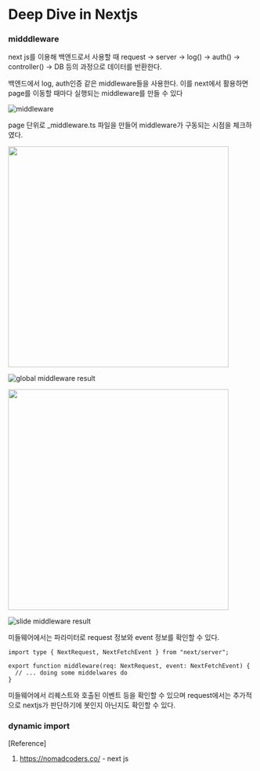 # Deep Dive in Nextjs

### midddleware

next js를 이용해 백엔드로서 사용할 때
request -> server -> log() -> auth() -> controller() -> DB
등의 과정으로 데이터를 반환한다.

백엔드에서 log, auth인증 같은 middleware들을 사용한다.
이를 next에서 활용하면 page를 이동할 때마다 실행되는 middleware를 만들 수 있다

![middleware](https://eumericano.s3.ap-northeast-2.amazonaws.com/dev/middleware.png "middleware")

page 단위로 \_middleware.ts 파일을 만들어 middleware가 구동되는 시점을 체크하였다.

<img src="https://eumericano.s3.ap-northeast-2.amazonaws.com/dev/home.png" height="450" />

![global middleware result](https://eumericano.s3.ap-northeast-2.amazonaws.com/dev/home+result.png "global middleware result")

<img src="https://eumericano.s3.ap-northeast-2.amazonaws.com/dev/slide+page.png" height="450" />

![slide middleware result](https://eumericano.s3.ap-northeast-2.amazonaws.com/dev/slide+result.png "slide middleware result")

미들웨어에서는 파라미터로 request 정보와 event 정보를 확인할 수 있다.

```tsx
import type { NextRequest, NextFetchEvent } from "next/server";

export function middleware(req: NextRequest, event: NextFetchEvent) {
  // ... doing some middelwares do
}
```

미들웨어에서 리퀘스트와 호출된 이벤트 등을 확인할 수 있으며 request에서는 추가적으로 nextjs가 판단하기에 봇인지 아닌지도 확인할 수 있다.

### dynamic import

[Reference]

1. https://nomadcoders.co/ - next js
